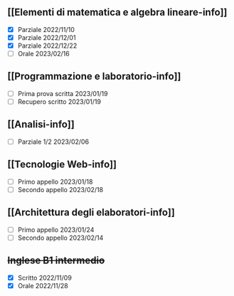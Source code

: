 ## [[Elementi di matematica e algebra lineare-info]]
- [x] Parziale 2022/11/10 
- [x] Parziale 2022/12/01
- [x] Parziale 2022/12/22
- [ ] Orale 2023/02/16
## [[Programmazione e laboratorio-info]]
- [ ] Prima prova scritta 2023/01/19
- [ ] Recupero scritto 2023/01/19 
## [[Analisi-info]]
- [ ] Parziale 1/2 2023/02/06
## [[Tecnologie Web-info]]
- [ ] Primo appello 2023/01/18
- [ ] Secondo appello 2023/02/18
## [[Architettura degli elaboratori-info]]
- [ ] Primo appello 2023/01/24
- [ ] Secondo appello 2023/02/14
## ~~Inglese B1 intermedio~~
- [x] Scritto 2022/11/09
- [x] Orale 2022/11/28